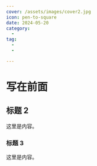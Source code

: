 ```yaml
---
cover: /assets/images/cover2.jpg
icon: pen-to-square
date: 2024-05-20
category:
  - 
tag:
  - 
  - 

---
```


# 写在前面

## 标题 2

这里是内容。

### 标题 3

这里是内容。
